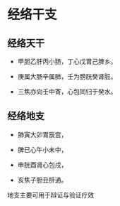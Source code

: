 # 经络干支

## 经络天干

+ 甲胆乙肝丙小肠，丁心戊胃己脾乡。

+ 庚属大肠辛属肺，壬为膀胱癸肾脏。
+ 三焦亦向壬中寄，心包同归于癸水。



## 经络地支

+ 肺寅大卯胃辰宫，

+ 脾巳心午小未中，

+ 申胱酉肾心包戌，

+ 亥焦子胆丑肝通。

  

地支主要可用于辩证与验证疗效